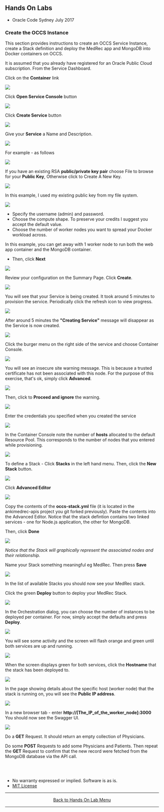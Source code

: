 ## Hands On Labs

- Oracle Code Sydney July 2017

### Create the OCCS Instance 
This section provides instructions to create an OCCS Service Instance, create a Stack definition and deploy the MedRec app and MongoDB into Docker containers on OCCS.

It is assumed that you already have registered for an Oracle Public Cloud subscription.
From the Service Dashboard.

Click on the **Container** link

<img src="./img/occs-1.PNG" />

Click **Open Service Console** button

<img src="./img/occs-2.PNG" />

Click **Create Service** button

<img src="./img/occs-3.PNG" />

Give your **Service** a Name and Description.

<img src="./img/occs-4.PNG" />

For example - as follows

<img src="./img/occs-5.PNG" />

If you have an existing RSA **public/private key pair** choose File to browse for your **Public Key**,
Otherwise click to Create A New Key.

<img src="./img/occs-6.PNG" />

In this example, I used my existing public key from my file system.

<img src="./img/occs-7.PNG" />

- Specify the username (admin) and password.
- Choose the compute shape. To preserve your credits I suggest you accept the default value.
- Choose the number of worker nodes you want to spread your Docker workload across.

In this example, you can get away with 1 worker node to run both the web app container and the MongoDB container.

- Then, click **Next**

<img src="./img/occs-8.PNG" />

Review your configuration on the Summary Page.
Click **Create**.

<img src="./img/occs-9.PNG" />

You will see that your Service is being created.
It took around 5 minutes to provision the service.
Periodically click the refresh icon to view progress.

<img src="./img/occs-10.PNG" />

After around 5 minutes the **"Creating Service"** message will disappear as the Service is now created.

<img src="./img/occs-11.PNG" />

Click the burger menu on the right side of the service and choose Container Console.

<img src="./img/occs-12.PNG" />

You will see an insecure site warning message. This is because a trusted certificate has not been associated with this node. For the purpose of this exercise, that's ok, simply click **Advanced**.

<img src="./img/occs-13.PNG" />

Then, click to **Proceed and ignore** the warning.

<img src="./img/occs-14.PNG" />

Enter the credentials you specified when you created the service

<img src="./img/occs-15.PNG" />

In the Container Console note the number of **hosts** allocated to the default Resource Pool. This corresponds to the number of nodes that you entered while provisioning.

<img src="./img/occs-16.PNG" />

To define a Stack - Click **Stacks** in the left hand menu. Then, click the **New Stack** button.

<img src="./img/occs-17.PNG" />

Click **Advanced Editor**

<img src="./img/occs-18.PNG" />

Copy the contents of the **occs-stack.yml** file (it is located in the ankimedrec-apis project you git forked previously).
Paste the contents into the Advanced Editor.
Notice that the stack defintion contains two linked services - one for Node.js application, the other for MongoDB.

Then, click **Done**

<img src="./img/occs-19.PNG" />

*Notice that the Stack will graphically represent the associated nodes and their relationship.*

Name your Stack something meaningful eg MedRec. Then press **Save**

<img src="./img/occs-20.PNG" />

In the list of available Stacks you should now see your MedRec stack.

Click the green **Deploy** button to deploy your MedRec Stack.

<img src="./img/occs-21.PNG" />

In the Orchestration dialog, you can choose the number of instances to be deployed per container. For now, simply accept the defaults and press **Deploy**.

<img src="./img/occs-22.PNG" />

You will see some activity and the screen will flash orange and green until both services are up and running.

<img src="./img/occs-23.PNG" />

When the screen displays green for both services, click the **Hostname** that the stack has been deployed to.

<img src="./img/occs-24.PNG" />

In the page showing details about the specific host (worker node) that the stack is running on, you will see the **Public IP address**.

<img src="./img/occs-25.PNG" />

In a new browser tab - enter **http://[The_IP_of_the_worker_node]:3000**
You should now see the Swagger UI.

<img src="./img/occs-26.PNG" />

Do a **GET** Request. It should return an empty collection of Physicians.

Do some **POST** Requests to add some Physicians and Patients. Then repeat the **GET** Request to confirm that the new record were fetched from the MongoDB database via the API call.

<br>
<br>

* No warranty expressed or implied.  Software is as is.
* [MIT License](http://www.opensource.org/licenses/mit-license.html)

<hr />
<center>
<a href="../../handsonlabs" class="btn" >Back to Hands On Lab Menu</a>
<center />
<hr />

